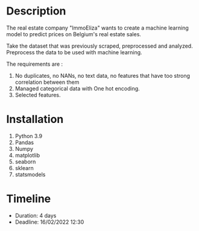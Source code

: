 
# Description

The real estate company "ImmoEliza" wants to create a machine learning model to predict prices on Belgium's real estate sales.

Take the dataset that was previously scraped, preprocessed and analyzed. Preprocess the data to be used with machine learning.

The requirements are :
1. No duplicates, no NANs, no text data, no features that have too strong correlation between them
2. Managed categorical data with One hot encoding.
3. Selected features.


# Installation
1. Python 3.9
2. Pandas
3. Numpy
4. matplotlib
5. seaborn
6. sklearn
7. statsmodels

# Timeline
- Duration: 4 days
- Deadline: 16/02/2022 12:30
